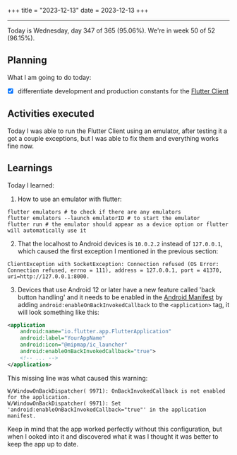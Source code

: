 +++
title = "2023-12-13"
date = 2023-12-13
+++

---

Today is Wednesday, day 347 of 365 (95.06%). We're in week 50 of 52 (96.15%).

## Planning

What I am going to do today:

- [x] differentiate development and production constants for the [Flutter Client](https://github.com/OmnicodeSolutions/luisa_drf_flutter_client)

## Activities executed

Today I was able to run the Flutter Client using an emulator, after testing it a got a couple exceptions, but I was able to fix them and everything works fine now.

## Learnings

Today I learned:

1. How to use an emulator with flutter:

```shell
flutter emulators # to check if there are any emulators
flutter emulators --launch emulatorID # to start the emulator
flutter run # the emulator should appear as a device option or flutter will automatically use it
```

2. That the localhost to Android devices is `10.0.2.2` instead of `127.0.0.1`, which caused the first exception I mentioned in the previous section:

```shell
ClientException with SocketException: Connection refused (OS Error: Connection refused, errno = 111), address = 127.0.0.1, port = 41370, uri=http://127.0.0.1:8000.
```

3. Devices that use Android 12 or later have a new feature called 'back button handling' and it needs to be enabled in the [Android Manifest](https://github.com/OmnicodeSolutions/luisa_drf_flutter_client/blob/login/android/app/src/main/AndroidManifest.xml) by adding `android:enableOnBackInvokedCallback` to the `<application>` tag, it will look something like this:

```xml
<application
    android:name="io.flutter.app.FlutterApplication"
    android:label="YourAppName"
    android:icon="@mipmap/ic_launcher"
    android:enableOnBackInvokedCallback="true">
    <!-- ... -->
</application>
```

This missing line was what caused this warning:

```shell
W/WindowOnBackDispatcher( 9971): OnBackInvokedCallback is not enabled for the application.
W/WindowOnBackDispatcher( 9971): Set 'android:enableOnBackInvokedCallback="true"' in the application manifest.
```

Keep in mind that the app worked perfectly without this configuration, but when I ooked into it and discovered what it was I thought it was better to keep the app up to date.
